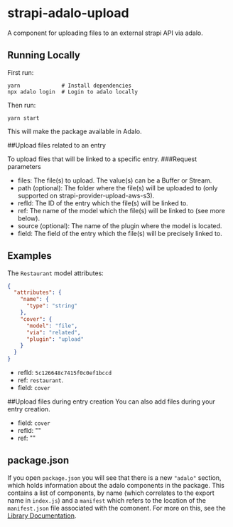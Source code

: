 # strapi-adalo-upload
A component for uploading files to an external strapi API via adalo.

## Running Locally

First run:

```
yarn             # Install dependencies
npx adalo login  # Login to adalo locally
```

Then run:

```
yarn start
```

This will make the package available in Adalo.

##Upload files related to an entry

To upload files that will be linked to a specific entry.
###Request parameters

- files: The file(s) to upload. The value(s) can be a Buffer or Stream.
- path (optional): The folder where the file(s) will be uploaded to (only supported on strapi-provider-upload-aws-s3).
- refId: The ID of the entry which the file(s) will be linked to.
- ref: The name of the model which the file(s) will be linked to (see more below).
- source (optional): The name of the plugin where the model is located.
- field: The field of the entry which the file(s) will be precisely linked to.

## Examples

The `Restaurant` model attributes:

```json
{
  "attributes": {
    "name": {
      "type": "string"
    },
    "cover": {
      "model": "file",
      "via": "related",
      "plugin": "upload"
    }
  }
}
```

- refId: `5c126648c7415f0c0ef1bccd`
- ref: `restaurant`.
- field: `cover`

##Upload files during entry creation
You can also add files during your entry creation.

- field: `cover`
- refId: ""
- ref: ""

## package.json

If you open `package.json` you will see that there is a new `"adalo"` section, which holds information about the adalo components in the package. This contains a list of components, by name (which correlates to the export name in `index.js`) and a `manifest` which refers to the location of the `manifest.json` file associated with the comonent. For more on this, see the [Library Documentation](https://github.com/AdaloHQ/docs). 
